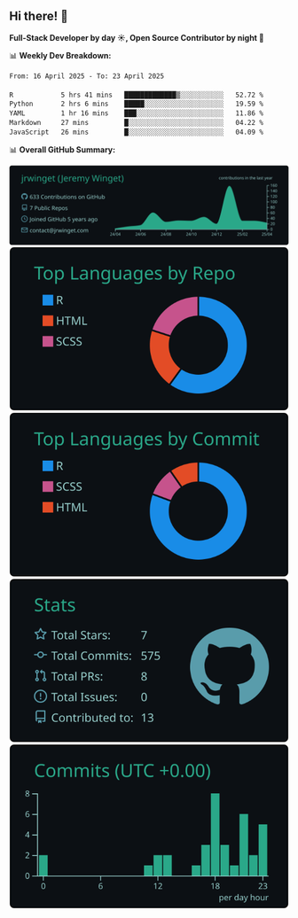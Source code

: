 ## Hi there! 👋

**Full-Stack Developer by day ☀️, Open Source Contributor by night 🌙**

📊 **Weekly Dev Breakdown:**
<!--START_SECTION:waka-->

```txt
From: 16 April 2025 - To: 23 April 2025

R            5 hrs 41 mins   █████████████▒░░░░░░░░░░░   52.72 %
Python       2 hrs 6 mins    █████░░░░░░░░░░░░░░░░░░░░   19.59 %
YAML         1 hr 16 mins    ███░░░░░░░░░░░░░░░░░░░░░░   11.86 %
Markdown     27 mins         █░░░░░░░░░░░░░░░░░░░░░░░░   04.22 %
JavaScript   26 mins         █░░░░░░░░░░░░░░░░░░░░░░░░   04.09 %
```

<!--END_SECTION:waka-->

📊 **Overall GitHub Summary:**

[![](https://raw.githubusercontent.com/jrwinget/jrwinget/main/profile-summary-card-output/gotham/0-profile-details.svg)](https://github.com/vn7n24fzkq/github-profile-summary-cards)
[![](https://raw.githubusercontent.com/jrwinget/jrwinget/main/profile-summary-card-output/gotham/1-repos-per-language.svg)](https://github.com/vn7n24fzkq/github-profile-summary-cards) [![](https://raw.githubusercontent.com/jrwinget/jrwinget/main/profile-summary-card-output/gotham/2-most-commit-language.svg)](https://github.com/vn7n24fzkq/github-profile-summary-cards)
[![](https://raw.githubusercontent.com/jrwinget/jrwinget/main/profile-summary-card-output/gotham/3-stats.svg)](https://github.com/vn7n24fzkq/github-profile-summary-cards) [![](https://raw.githubusercontent.com/jrwinget/jrwinget/main/profile-summary-card-output/gotham/4-productive-time.svg)](https://github.com/vn7n24fzkq/github-profile-summary-cards)

